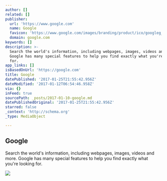 ```yaml
---
author: []
related: []
publisher:
  url: 'https://www.google.com'
  name: Google
  favicon: 'https://www.google.com/images/branding/product/ico/googleg_lodp.ico'
  domain: google.com
keywords: []
description: >-
  Search the world's information, including webpages, images, videos and more.
  Google has many special features to help you find exactly what you're looking
  for.
app_links: []
isBasedOnUrl: 'https://google.com'
title: Google
datePublished: '2017-01-25T21:55:42.956Z'
dateModified: '2017-01-12T06:54:46.958Z'
via: {}
inFeed: true
sourcePath: _posts/2017-01-10-google.md
datePublishedOriginal: '2017-01-25T21:55:42.956Z'
starred: false
_context: 'http://schema.org'
_type: MediaObject

---
```

<article style=""><h1>Google</h1><p>Search the world's information, including webpages, images, videos and more. Google has many special features to help you find exactly what you're looking for.</p><img src="https://www.google.com/images/branding/googlelogo/1x/googlelogo_white_background_color_272x92dp.png" /></article>